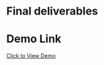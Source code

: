 # Final deliverables

# Demo Link
<a href="https://www.youtube.com/watch?v=E4bXYD79s68">Click to View Demo</a>

<br>
<br>
<br>
